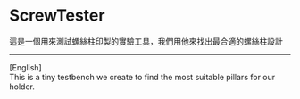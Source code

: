 # ScrewTester  
這是一個用來測試螺絲柱印製的實驗工具，我們用他來找出最合適的螺絲柱設計
  
***
    
[English]  
This is a tiny testbench we create to find the most suitable pillars for our holder.